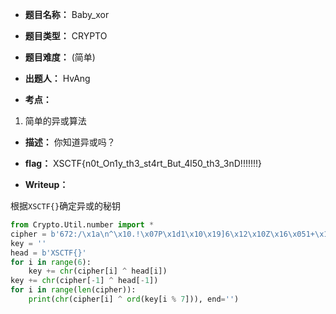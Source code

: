 * **题目名称：** Baby_xor

* **题目类型：** CRYPTO

* **题目难度：** (简单)

* **出题人：** HvAng

* **考点：**  

1. 简单的异或算法

* **描述：**  你知道异或吗？

* **flag：** XSCTF{n0t_On1y_th3_st4rt_But_4l50_th3_3nD!!!!!!!}

* **Writeup：**

根据`XSCTF{}`确定异或的秘钥

```py
from Crypto.Util.number import *
cipher = b'672:/\x1a\n^\x10.!\x07P\x1d1\x10\x19]6\x12\x10Z\x16\x051+\x14\x101P\x1d[Y>\x10\x06W.]\x07%EOEPOH@\x19'
key = ''
head = b'XSCTF{}'
for i in range(6):
    key += chr(cipher[i] ^ head[i])
key += chr(cipher[-1] ^ head[-1])
for i in range(len(cipher)):
    print(chr(cipher[i] ^ ord(key[i % 7])), end='')
```